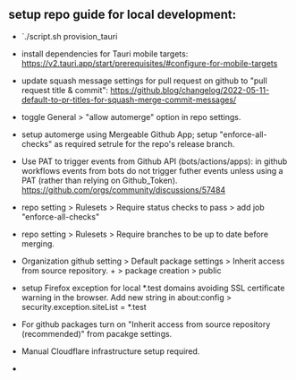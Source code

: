 ## setup repo guide for local development: 
- `./script.sh provision_tauri
- install dependencies for Tauri mobile targets: https://v2.tauri.app/start/prerequisites/#configure-for-mobile-targets

- update squash message settings for pull request on github to "pull request title & commit": https://github.blog/changelog/2022-05-11-default-to-pr-titles-for-squash-merge-commit-messages/
- toggle General > "allow automerge" option in repo settings.
- setup automerge using Mergeable Github App; setup "enforce-all-checks" as required setrule for the repo's release branch.
- Use PAT to trigger events from Github API (bots/actions/apps): in github workflows events from bots do not trigger futher events unless using a PAT (rather than relying on Github_Token).  https://github.com/orgs/community/discussions/57484
- repo setting > Rulesets > Require status checks to pass > add job "enforce-all-checks" 
- repo setting > Rulesets > Require branches to be up to date before merging. 
- Organization github setting > Default package settings > Inherit access from source repository. + > package creation > public
- setup Firefox exception for local *.test domains avoiding SSL certificate warning in the browser. Add new string in about:config > security.exception.siteList = *.test
- For github packages turn on "Inherit access from source repository (recommended)" from pacakge settings.
- Manual Cloudflare infrastructure setup required. 
- 